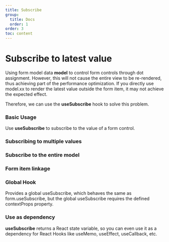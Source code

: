 ```yaml
---
title: Subscribe
group:
  title: Docs
  order: 1
order: 3
toc: content
---
```


# Subscribe to latest value

Using form model data **model** to control form controls through dot assignment. However, this will not cause the entire view to be re-rendered, thus achieving part of the performance optimization. If you directly use model.xx to render the latest value outside the form item, it may not achieve the expected effect.

Therefore, we can use the **useSubscribe** hook to solve this problem.

### <Mdh>Basic Usage</Mdh>

Use **useSubscribe** to subscribe to the value of a form control.

<code src="../demos/useSubscribe/_basic.tsx"></code>

### <Mdh version="">Subscribing to multiple values</Mdh>

<code src="../demos/useSubscribe/_basic_more.tsx"></code>

### <Mdh version="">Subscribe to the entire model</Mdh>

<code src="../demos/useSubscribe/_basic_model.tsx"></code>

### <Mdh version="">Form item linkage</Mdh>

<code src="../demos/useSubscribe/_linkage.tsx"></code>

### <Mdh version="1.5.2">Global Hook</Mdh>

Provides a global useSubscribe, which behaves the same as form.useSubscribe, but the global useSubscribe requires the defined contextProps property.
<code src="../demos/useSubscribe/_global_sub.tsx"></code>

### <Mdh version="">Use as dependency</Mdh>

**useSubscribe** returns a React state variable, so you can even use it as a dependency for React Hooks like useMemo, useEffect, useCallback, etc.
<code src="../demos/useSubscribe/_effect.tsx"></code>
